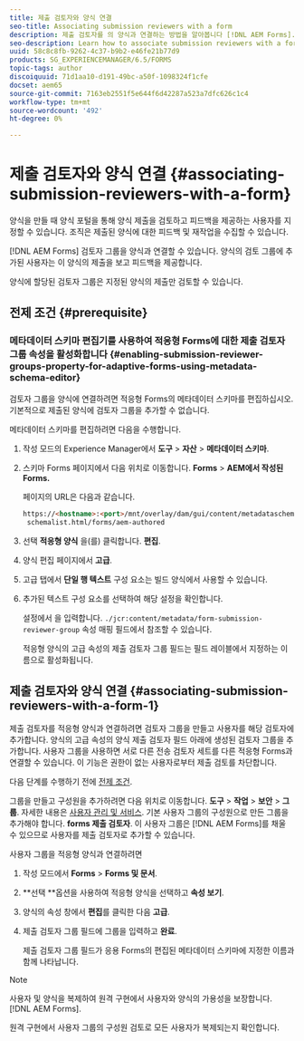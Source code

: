 ```yaml
---
title: 제출 검토자와 양식 연결
seo-title: Associating submission reviewers with a form
description: 제출 검토자를 의 양식과 연결하는 방법을 알아봅니다 [!DNL AEM Forms]. 관련 검토자는 양식 포털을 통해 제출된 양식을 검토합니다.
seo-description: Learn how to associate submission reviewers with a form in [!DNL AEM Forms]. Associated reviewers review a form submitted via forms portal.
uuid: 58c8c8fb-9262-4c37-b9b2-e46fe21b77d9
products: SG_EXPERIENCEMANAGER/6.5/FORMS
topic-tags: author
discoiquuid: 71d1aa10-d191-49bc-a50f-1098324f1cfe
docset: aem65
source-git-commit: 7163eb2551f5e644f6d42287a523a7dfc626c1c4
workflow-type: tm+mt
source-wordcount: '492'
ht-degree: 0%

---
```



# 제출 검토자와 양식 연결 {#associating-submission-reviewers-with-a-form}

양식을 만들 때 양식 포털을 통해 양식 제출을 검토하고 피드백을 제공하는 사용자를 지정할 수 있습니다. 조직은 제출된 양식에 대한 피드백 및 재작업을 수집할 수 있습니다.

[!DNL AEM Forms] 검토자 그룹을 양식과 연결할 수 있습니다. 양식의 검토 그룹에 추가된 사용자는 이 양식의 제출을 보고 피드백을 제공합니다.

양식에 할당된 검토자 그룹은 지정된 양식의 제출만 검토할 수 있습니다.

## 전제 조건 {#prerequisite}

### 메타데이터 스키마 편집기를 사용하여 적응형 Forms에 대한 제출 검토자 그룹 속성을 활성화합니다 {#enabling-submission-reviewer-groups-property-for-adaptive-forms-using-metadata-schema-editor}

검토자 그룹을 양식에 연결하려면 적응형 Forms의 메타데이터 스키마를 편집하십시오. 기본적으로 제출된 양식에 검토자 그룹을 추가할 수 없습니다.

메타데이터 스키마를 편집하려면 다음을 수행합니다.

1. 작성 모드의 Experience Manager에서 **도구** > **자산** > **메타데이터 스키마**.
1. 스키마 Forms 페이지에서 다음 위치로 이동합니다. **Forms** > **AEM에서 작성된 Forms.**

   페이지의 URL은 다음과 같습니다.

   ```html
   https://<hostname>:<port>/mnt/overlay/dam/gui/content/metadataschemaeditor/
    schemalist.html/forms/aem-authored
   ```

1. 선택 **적응형 양식** 을(를) 클릭합니다. **편집**.
1. 양식 편집 페이지에서 **고급**.
1. 고급 탭에서 **단일 행 텍스트** 구성 요소는 빌드 양식에서 사용할 수 있습니다.
1. 추가된 텍스트 구성 요소를 선택하여 해당 설정을 확인합니다.

   설정에서 을 입력합니다. `./jcr:content/metadata/form-submission-reviewer-group` 속성 매핑 필드에서 참조할 수 있습니다.

   적응형 양식의 고급 속성의 제출 검토자 그룹 필드는 필드 레이블에서 지정하는 이름으로 활성화됩니다.

## 제출 검토자와 양식 연결 {#associating-submission-reviewers-with-a-form-1}

제출 검토자를 적응형 양식과 연결하려면 검토자 그룹을 만들고 사용자를 해당 검토자에 추가합니다. 양식의 고급 속성의 양식 제출 검토자 필드 아래에 생성된 검토자 그룹을 추가합니다.
사용자 그룹을 사용하면 서로 다른 전송 검토자 세트를 다른 적응형 Forms과 연결할 수 있습니다. 이 기능은 권한이 없는 사용자로부터 제출 검토를 차단합니다.

다음 단계를 수행하기 전에 [전제 조건](adding-reviewers-form.md#prerequisite).

그룹을 만들고 구성원을 추가하려면 다음 위치로 이동합니다. **도구** > **작업** > **보안** > **그룹**.
자세한 내용은 [사용자 관리 및 서비스](https://experienceleague.adobe.com/docs/experience-manager-65/administering/security/security.html).
기본 사용자 그룹의 구성원으로 만든 그룹을 추가해야 합니다. **forms 제출 검토자**. 이 사용자 그룹은 [!DNL AEM Forms]를 채울 수 있으므로 사용자를 제출 검토자로 추가할 수 있습니다.

사용자 그룹을 적응형 양식과 연결하려면

1. 작성 모드에서 **Forms** > **Forms 및 문서**.
1. **선택 **옵션을 사용하여 적응형 양식을 선택하고 **속성 보기**.
1. 양식의 속성 창에서 **편집**&#x200B;를 클릭한 다음 **고급**.
1. 제출 검토자 그룹 필드에 그룹을 입력하고 **완료**.

   제출 검토자 그룹 필드가 응용 Forms의 편집된 메타데이터 스키마에 지정한 이름과 함께 나타납니다.

>[!NOTE]
>
>사용자 및 양식을 복제하여 원격 구현에서 사용자와 양식의 가용성을 보장합니다. [!DNL AEM Forms].
>
>원격 구현에서 사용자 그룹의 구성원 검토로 모든 사용자가 복제되는지 확인합니다.

